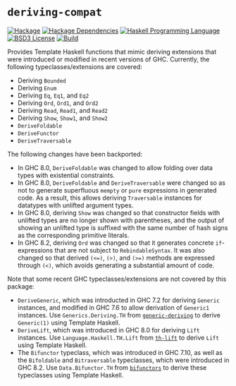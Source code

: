 # `deriving-compat`
[![Hackage](https://img.shields.io/hackage/v/deriving-compat.svg)][Hackage: deriving-compat]
[![Hackage Dependencies](https://img.shields.io/hackage-deps/v/deriving-compat.svg)](http://packdeps.haskellers.com/reverse/deriving-compat)
[![Haskell Programming Language](https://img.shields.io/badge/language-Haskell-blue.svg)][Haskell.org]
[![BSD3 License](http://img.shields.io/badge/license-BSD3-brightgreen.svg)][tl;dr Legal: BSD3]
[![Build](https://img.shields.io/travis/haskell-compat/deriving-compat.svg)](https://travis-ci.org/haskell-compat/deriving-compat)

[Hackage: deriving-compat]:
  http://hackage.haskell.org/package/deriving-compat
  "deriving-compat package on Hackage"
[Haskell.org]:
  http://www.haskell.org
  "The Haskell Programming Language"
[tl;dr Legal: BSD3]:
  https://tldrlegal.com/license/bsd-3-clause-license-%28revised%29
  "BSD 3-Clause License (Revised)"

Provides Template Haskell functions that mimic deriving extensions that were introduced or modified in recent versions of GHC. Currently, the following typeclasses/extensions are covered:

* Deriving `Bounded`
* Deriving `Enum`
* Deriving `Eq`, `Eq1`, and `Eq2`
* Deriving `Ord`, `Ord1`, and `Ord2`
* Deriving `Read`, `Read1`, and `Read2`
* Deriving `Show`, `Show1`, and `Show2`
* `DeriveFoldable`
* `DeriveFunctor`
* `DeriveTraversable`

The following changes have been backported:

* In GHC 8.0, `DeriveFoldable` was changed to allow folding over data types with existential constraints.
* In GHC 8.0, `DeriveFoldable` and `DeriveTraversable` were changed so as not to generate superfluous `mempty` or `pure` expressions in generated code. As a result, this allows deriving `Traversable` instances for datatypes with unlifted argument types.
* In GHC 8.0, deriving `Show` was changed so that constructor fields with unlifted types are no longer shown with parentheses, and the output of showing an unlifted type is suffixed with the same number of hash signs as the corresponding primitive literals.
* In GHC 8.2, deriving `Ord` was changed so that it generates concrete `if`-expressions that are not subject to `RebindableSyntax`. It was also changed so that derived `(<=)`, `(>)`, and `(>=)` methods are expressed through `(<)`, which avoids generating a substantial amount of code.

Note that some recent GHC typeclasses/extensions are not covered by this package:

* `DeriveGeneric`, which was introducted in GHC 7.2 for deriving `Generic` instances, and modified in GHC 7.6 to allow derivation of `Generic1` instances. Use `Generics.Deriving.TH` from [`generic-deriving`](http://hackage.haskell.org/package/generic-deriving) to derive `Generic(1)` using Template Haskell.
* `DeriveLift`, which was introduced in GHC 8.0 for deriving `Lift` instances. Use `Language.Haskell.TH.Lift` from [`th-lift`](http://hackage.haskell.org/package/th-lift) to derive `Lift` using Template Haskell.
* The `Bifunctor` typeclass, which was introduced in GHC 7.10, as well as the `Bifoldable` and `Bitraversable` typeclasses, which were introduced in GHC 8.2. Use `Data.Bifunctor.TH` from [`bifunctors`](http://hackage.haskell.org/package/bifunctors) to derive these typeclasses using Template Haskell.
